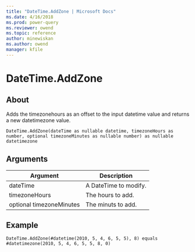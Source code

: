 ```yaml
---
title: "DateTime.AddZone | Microsoft Docs"
ms.date: 4/16/2018
ms.prod: power-query
ms.reviewer: owend
ms.topic: reference
author: minewiskan
ms.author: owend
manager: kfile
---
```

# DateTime.AddZone

  
## About  
Adds the timezonehours as an offset to the input datetime value and returns a new datetimezone value.  
  
```  
DateTime.AddZone(dateTime as nullable datetime, timezoneHours as number, optional timezoneMinutes as nullable number) as nullable datetimezone  
```  
  
## Arguments  
  
|Argument|Description|  
|------------|---------------|  
|dateTime|A DateTime to modify.|  
|timezoneHours|The hours to add.|  
|optional timezoneMinutes|The minuts to add.|  
  
## Example  
  
```  
DateTime.AddZone(#datetime(2010, 5, 4, 6, 5, 5), 8) equals #datetimezone(2010, 5, 4, 6, 5, 5, 8, 0)  
```  
